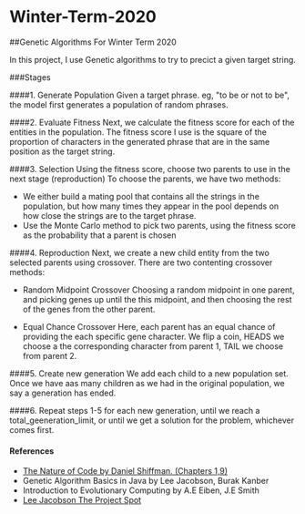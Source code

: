 # Winter-Term-2020
##Genetic Algorithms For Winter Term 2020

In this project, I use Genetic algorithms to try to precict a given target string.

###Stages

  ####1. Generate Population
Given a target phrase. eg, "to be or not to be", the model first generates a population of random phrases.

  ####2. Evaluate Fitness
Next, we calculate the fitness score for each of the entities in the population. 
The fitness score I use is the square of the proportion of characters in the generated phrase that are in the same position as the target string.

  ####3. Selection
Using the fitness score, choose two parents to use in the next stage (reproduction)
To choose the parents, we have two methods:
  - We either build a mating pool that contains all the strings in the population, but how many times they appear in the pool depends on how close the strings are to the target phrase.
  - Use the Monte Carlo method to pick two parents, using the fitness score as the probability that a parent is chosen
  
  ####4. Reproduction
 Next, we create a new child entity from the two selected parents using crossover.
 There are two contenting crossover methods:
  - Random Midpoint Crossover
  Choosing a random midpoint in one parent, and picking genes up until the this midpoint, and then choosing the rest of the genes from the other parent.
  
  - Equal Chance Crossover
  Here, each parent has an equal chance of providing the each specific gene character. We flip a coin, HEADS we choose a the corresponding character from parent 1, TAIL we choose from parent 2.
 
  ####5. Create new generation
  We add each child to a new population set. Once we have aas many children as we had in the original population, we say a generation has ended.
  
  ####6. Repeat steps 1-5 for each new generation, until we reach a total_geeneration_limit, or until we get a solution for the problem, whichever comes first.


#### References
 - [The Nature of Code by Daniel Shiffman. (Chapters 1,9)](https://natureofcode.com/book/)
 - Genetic Algorithm Basics in Java by Lee Jacobson, Burak Kanber
 - Introduction to Evolutionary Computing by A.E Eiben, J.E Smith
 - [Lee Jacobson The Project Spot](http://www.theprojectspot.com/tutorial-post/applying-a-genetic-algorithm-to-the-travelling-salesman-problem/5)
